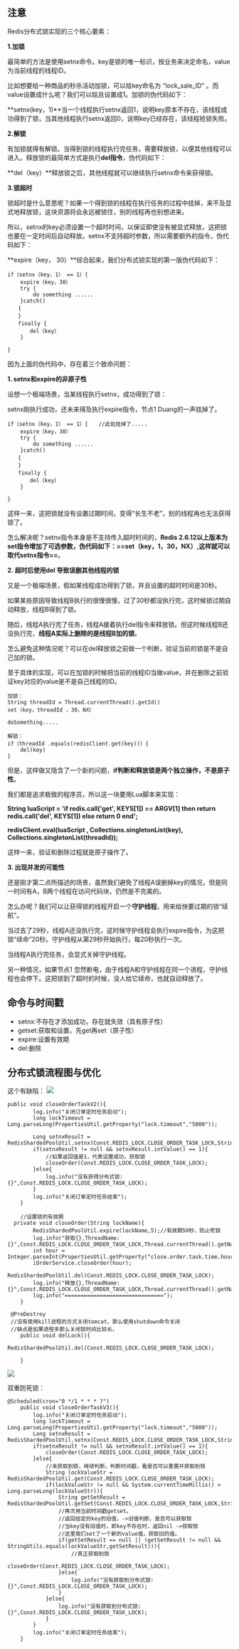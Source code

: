 ## 注意
Redis分布式锁实现的三个核心要素：

**1.加锁**

最简单的方法是使用setnx命令。key是锁的唯一标识，按业务来决定命名，value为当前线程的线程ID。

比如想要给一种商品的秒杀活动加锁，可以给key命名为 “lock_sale_ID” 。而value设置成什么呢？我们可以姑且设置成1。加锁的伪代码如下：    

**setnx(key，1)**当一个线程执行setnx返回1，说明key原本不存在，该线程成功得到了锁，当其他线程执行setnx返回0，说明key已经存在，该线程抢锁失败。

 

**2.解锁**

有加锁就得有解锁。当得到锁的线程执行完任务，需要释放锁，以便其他线程可以进入。释放锁的最简单方式是执行**del指令**，伪代码如下：

**del（key）**释放锁之后，其他线程就可以继续执行setnx命令来获得锁。

 

**3.锁超时**

锁超时是什么意思呢？如果一个得到锁的线程在执行任务的过程中挂掉，来不及显式地释放锁，这块资源将会永远被锁住，别的线程再也别想进来。

所以，setnx的key必须设置一个超时时间，以保证即使没有被显式释放，这把锁也要在一定时间后自动释放。setnx不支持超时参数，所以需要额外的指令，伪代码如下：

**expire（key， 30）**综合起来，我们分布式锁实现的第一版伪代码如下：



```
if（setnx（key，1） == 1）{
    expire（key，30）
    try {
        do something ......
    }catch()
　　{
　　}
　　finally {
       del（key）
    }

}
```

因为上面的伪代码中，存在着三个致命问题：

 

**1. setnx和expire的非原子性**

设想一个极端场景，当某线程执行setnx，成功得到了锁：

setnx刚执行成功，还未来得及执行expire指令，节点1 Duang的一声挂掉了。

```
if（setnx（key，1） == 1）{　　//此处挂掉了.....
    expire（key，30）
    try {
        do something ......
    }catch()
　　{
　　}
　　finally {
       del（key）
    }
 
}
```

这样一来，这把锁就没有设置过期时间，变得“长生不老”，别的线程再也无法获得锁了。

怎么解决呢？setnx指令本身是不支持传入超时时间的，**Redis 2.6.12以上版本为set指令增加了可选参数，伪代码如下：==set（key，1，30，NX）,这样就可以取代setnx指令==**。

 

**2. 超时后使用del 导致误删其他线程的锁**

又是一个极端场景，假如某线程成功得到了锁，并且设置的超时时间是30秒。

如果某些原因导致线程B执行的很慢很慢，过了30秒都没执行完，这时候锁过期自动释放，线程B得到了锁。

随后，线程A执行完了任务，线程A接着执行del指令来释放锁。但这时候线程B还没执行完，**线程A实际上删除的是线程B加的锁**。

怎么避免这种情况呢？可以在del释放锁之前做一个判断，验证当前的锁是不是自己加的锁。

至于具体的实现，可以在加锁的时候把当前的线程ID当做value，并在删除之前验证key对应的value是不是自己线程的ID。



```
加锁：
String threadId = Thread.currentThread().getId()
set（key，threadId ，30，NX）

doSomething.....
 
解锁：
if（threadId .equals(redisClient.get(key))）{
    del(key)
}
```



 

但是，这样做又隐含了一个新的问题，**if判断和释放锁是两个独立操作，不是原子性**。

我们都是追求极致的程序员，所以这一块要用Lua脚本来实现：

**String luaScript = 'if redis.call('get', KEYS[1]) == ARGV[1] then return redis.call('del', KEYS[1]) else return 0 end';**

**redisClient.eval(luaScript , Collections.singletonList(key), Collections.singletonList(threadId));**

这样一来，验证和删除过程就是原子操作了。

 

**3. 出现并发的可能性**

还是刚才第二点所描述的场景，虽然我们避免了线程A误删掉key的情况，但是同一时间有A，B两个线程在访问代码块，仍然是不完美的。

怎么办呢？我们可以让获得锁的线程开启一个**守护线程**，用来给快要过期的锁“续航”。

当过去了29秒，线程A还没执行完，这时候守护线程会执行expire指令，为这把锁“续命”20秒。守护线程从第29秒开始执行，每20秒执行一次。

当线程A执行完任务，会显式关掉守护线程。

另一种情况，如果节点1 忽然断电，由于线程A和守护线程在同一个进程，守护线程也会停下。这把锁到了超时的时候，没人给它续命，也就自动释放了。


## 命令与时间戳

- setnx:不存在才添加成功，存在就失效（具有原子性）
- getset:获取和设置，先get再set（原子性）
- expire:设置有效期
- del:删除


## 分布式锁流程图与优化
这个有缺陷：
![](https://raw.githubusercontent.com/binbinbin5/myPics/master/file/20190821152907.png)

```
public void closeOrderTaskV2(){
        log.info("关闭订单定时任务启动");
        long lockTimeout = Long.parseLong(PropertiesUtil.getProperty("lock.timeout","5000"));

        Long setnxResult = RedisShardedPoolUtil.setnx(Const.REDIS_LOCK.CLOSE_ORDER_TASK_LOCK,String.valueOf(System.currentTimeMillis()+lockTimeout));
        if(setnxResult != null && setnxResult.intValue() == 1){
            //如果返回值是1，代表设置成功，获取锁
            closeOrder(Const.REDIS_LOCK.CLOSE_ORDER_TASK_LOCK);
        }else{
            log.info("没有获得分布式锁:{}",Const.REDIS_LOCK.CLOSE_ORDER_TASK_LOCK);
        }
        log.info("关闭订单定时任务结束");
    }
    
    //设置锁的有效期
  private void closeOrder(String lockName){
        RedisShardedPoolUtil.expire(lockName,5);//有效期50秒，防止死锁
        log.info("获取{},ThreadName:{}",Const.REDIS_LOCK.CLOSE_ORDER_TASK_LOCK,Thread.currentThread().getName());
        int hour = Integer.parseInt(PropertiesUtil.getProperty("close.order.task.time.hour","2"));
        iOrderService.closeOrder(hour);
        RedisShardedPoolUtil.del(Const.REDIS_LOCK.CLOSE_ORDER_TASK_LOCK);
        log.info("释放{},ThreadName:{}",Const.REDIS_LOCK.CLOSE_ORDER_TASK_LOCK,Thread.currentThread().getName());
        log.info("===============================");
    }

 @PreDestroy
 //没有使用kill进程的方式关闭tomcat，那么使用shutdown命令关闭
 //缺点是如果进程多那么关闭锁时间比较长，
    public void delLock(){
        RedisShardedPoolUtil.del(Const.REDIS_LOCK.CLOSE_ORDER_TASK_LOCK);

    }
```

![](https://raw.githubusercontent.com/binbinbin5/myPics/master/file/20190821153133.png)

双重防死锁：
```
@Scheduled(cron="0 */1 * * * ?")
    public void closeOrderTaskV3(){
        log.info("关闭订单定时任务启动");
        long lockTimeout = Long.parseLong(PropertiesUtil.getProperty("lock.timeout","5000"));
        Long setnxResult = RedisShardedPoolUtil.setnx(Const.REDIS_LOCK.CLOSE_ORDER_TASK_LOCK,String.valueOf(System.currentTimeMillis()+lockTimeout));
        if(setnxResult != null && setnxResult.intValue() == 1){
            closeOrder(Const.REDIS_LOCK.CLOSE_ORDER_TASK_LOCK);
        }else{
            //未获取到锁，继续判断，判断时间戳，看是否可以重置并获取到锁
            String lockValueStr = RedisShardedPoolUtil.get(Const.REDIS_LOCK.CLOSE_ORDER_TASK_LOCK);
            if(lockValueStr != null && System.currentTimeMillis() > Long.parseLong(lockValueStr)){
                String getSetResult = RedisShardedPoolUtil.getSet(Const.REDIS_LOCK.CLOSE_ORDER_TASK_LOCK,String.valueOf(System.currentTimeMillis()+lockTimeout));
                //再次用当前时间戳getset。
                //返回给定的key的旧值，->旧值判断，是否可以获取锁
                //当key没有旧值时，即key不存在时，返回nil ->获取锁
                //这里我们set了一个新的value值，获取旧的值。
                if(getSetResult == null || (getSetResult != null && StringUtils.equals(lockValueStr,getSetResult))){
                    //真正获取到锁
                    closeOrder(Const.REDIS_LOCK.CLOSE_ORDER_TASK_LOCK);
                }else{
                    log.info("没有获取到分布式锁:{}",Const.REDIS_LOCK.CLOSE_ORDER_TASK_LOCK);
                }
            }else{
                log.info("没有获取到分布式锁:{}",Const.REDIS_LOCK.CLOSE_ORDER_TASK_LOCK);
            }
        }
        log.info("关闭订单定时任务结束");
    }
```

